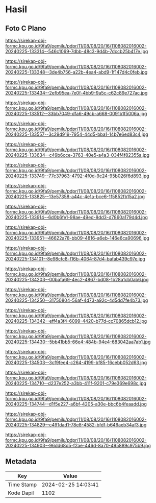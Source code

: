 # Hasil

## Foto C Plano

https://sirekap-obj-formc.kpu.go.id/9fa9/pemilu/pdpr/11/08/08/20/16/1108082016002-20240225-133314--546c1069-7dbb-48c3-9d4b-7dccb25b417e.jpg

https://sirekap-obj-formc.kpu.go.id/9fa9/pemilu/pdpr/11/08/08/20/16/1108082016002-20240225-133348--3de4b756-a22b-4ea4-abd9-1f147d4c0feb.jpg

https://sirekap-obj-formc.kpu.go.id/9fa9/pemilu/pdpr/11/08/08/20/16/1108082016002-20240225-133434--2efb95ea-7e0f-4bb9-9a5c-c62c89e727ac.jpg

https://sirekap-obj-formc.kpu.go.id/9fa9/pemilu/pdpr/11/08/08/20/16/1108082016002-20240225-133512--33bb7049-dfa6-49cb-a668-0091b1f5006a.jpg

https://sirekap-obj-formc.kpu.go.id/9fa9/pemilu/pdpr/11/08/08/20/16/1108082016002-20240225-133557--3c29d919-7954-44d5-bba1-14b7e6ed83c4.jpg

https://sirekap-obj-formc.kpu.go.id/9fa9/pemilu/pdpr/11/08/08/20/16/1108082016002-20240225-133634--c49b6cce-3763-40e5-a4a3-034f4f82355a.jpg

https://sirekap-obj-formc.kpu.go.id/9fa9/pemilu/pdpr/11/08/08/20/16/1108082016002-20240225-133749--77c37963-4792-4f0d-9c24-95b026f6d893.jpg

https://sirekap-obj-formc.kpu.go.id/9fa9/pemilu/pdpr/11/08/08/20/16/1108082016002-20240225-133825--13e57358-a44c-4e1a-bce6-1f5852fb15a2.jpg

https://sirekap-obj-formc.kpu.go.id/9fa9/pemilu/pdpr/11/08/08/20/16/1108082016002-20240225-133914--6d0b6fe1-98ae-49ed-8dd3-d7860a179d4d.jpg

https://sirekap-obj-formc.kpu.go.id/9fa9/pemilu/pdpr/11/08/08/20/16/1108082016002-20240225-133951--46622a78-bb09-4816-a6eb-146e6ca90696.jpg

https://sirekap-obj-formc.kpu.go.id/9fa9/pemilu/pdpr/11/08/08/20/16/1108082016002-20240225-134101--8e98cfc8-f16b-4064-87d4-bafab439c97e.jpg

https://sirekap-obj-formc.kpu.go.id/9fa9/pemilu/pdpr/11/08/08/20/16/1108082016002-20240225-134203--00bafa69-4ec2-4867-bd08-1b28a1cb0ab6.jpg

https://sirekap-obj-formc.kpu.go.id/9fa9/pemilu/pdpr/11/08/08/20/16/1108082016002-20240225-134250--31750804-56af-4d73-a92c-4d5dd7fe4b73.jpg

https://sirekap-obj-formc.kpu.go.id/9fa9/pemilu/pdpr/11/08/08/20/16/1108082016002-20240225-134342--eff4a3f4-6099-4420-b77d-cc70865dcb12.jpg

https://sirekap-obj-formc.kpu.go.id/9fa9/pemilu/pdpr/11/08/08/20/16/1108082016002-20240225-134430--5bb41bb5-66e4-484b-94e4-683042aa7ab1.jpg

https://sirekap-obj-formc.kpu.go.id/9fa9/pemilu/pdpr/11/08/08/20/16/1108082016002-20240225-134503--3cf9fee4-c264-4199-bf85-16cebb052d63.jpg

https://sirekap-obj-formc.kpu.go.id/9fa9/pemilu/pdpr/11/08/08/20/16/1108082016002-20240225-134710--d237e252-a3bb-411f-9201-c79e369e698c.jpg

https://sirekap-obj-formc.kpu.go.id/9fa9/pemilu/pdpr/11/08/08/20/16/1108082016002-20240225-134744--d1f5e227-a6bf-4205-a30e-bbc6b4feaadd.jpg

https://sirekap-obj-formc.kpu.go.id/9fa9/pemilu/pdpr/11/08/08/20/16/1108082016002-20240225-134829--c491dad1-78e8-4582-bfdf-b646aeb34af3.jpg

https://sirekap-obj-formc.kpu.go.id/9fa9/pemilu/pdpr/11/08/08/20/16/1108082016002-20240225-134903--96dd68d5-f2ae-446d-8a70-495889c975b9.jpg


## Metadata

| Key        | Value               |
| ---------- | ------------------- |
| Time Stamp | 2024-02-25 14:03:41 |
| Kode Dapil | 1102                |



